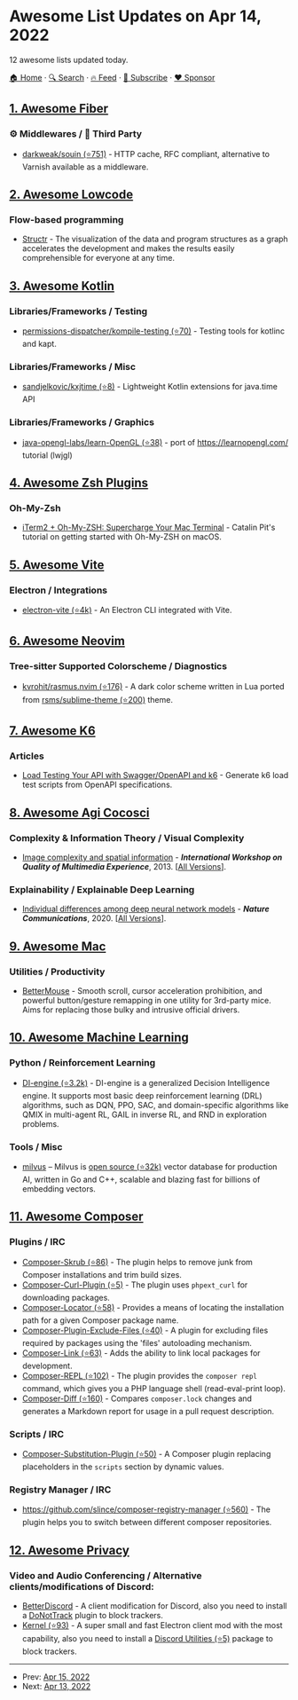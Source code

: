 # Awesome List Updates on Apr 14, 2022

12 awesome lists updated today.

[🏠 Home](/README.md) · [🔍 Search](https://www.trackawesomelist.com/search/) · [🔥 Feed](https://www.trackawesomelist.com/rss.xml) · [📮 Subscribe](https://trackawesomelist.us17.list-manage.com/subscribe?u=d2f0117aa829c83a63ec63c2f&id=36a103854c) · [❤️  Sponsor](https://github.com/sponsors/theowenyoung)



## [1. Awesome Fiber](/content/gofiber/awesome-fiber/README.md)

### ⚙️ Middlewares / 🌱 Third Party

*   [darkweak/souin (⭐751)](https://github.com/darkweak/souin) - HTTP cache, RFC compliant, alternative to Varnish available as a middleware.

## [2. Awesome Lowcode](/content/antdimot/awesome-lowcode/README.md)

### Flow-based programming

*   [Structr](https://structr.com) - The visualization of the data and program structures as a graph accelerates the development and makes the results easily comprehensible for everyone at any time.

## [3. Awesome Kotlin](/content/KotlinBy/awesome-kotlin/README.md)

### Libraries/Frameworks / Testing

*   [permissions-dispatcher/kompile-testing (⭐70)](https://github.com/permissions-dispatcher/kompile-testing) - Testing tools for kotlinc and kapt.

### Libraries/Frameworks / Misc

*   [sandjelkovic/kxjtime (⭐8)](https://github.com/sandjelkovic/kxjtime) - Lightweight Kotlin extensions for java.time API

### Libraries/Frameworks / Graphics

*   [java-opengl-labs/learn-OpenGL (⭐38)](https://github.com/java-opengl-labs/learn-OpenGL) - port of <https://learnopengl.com/> tutorial (lwjgl)

## [4. Awesome Zsh Plugins](/content/unixorn/awesome-zsh-plugins/README.md)

### Oh-My-Zsh

*   [iTerm2 + Oh-My-ZSH: Supercharge Your Mac Terminal](https://catalins.tech/improve-mac-terminal) - Catalin Pit's tutorial on getting started with Oh-My-ZSH on macOS.

## [5. Awesome Vite](/content/vitejs/awesome-vite/README.md)

### Electron / Integrations

*   [electron-vite (⭐4k)](https://github.com/alex8088/electron-vite) - An Electron CLI integrated with Vite.

## [6. Awesome Neovim](/content/rockerBOO/awesome-neovim/README.md)

### Tree-sitter Supported Colorscheme / Diagnostics

*   [kvrohit/rasmus.nvim (⭐176)](https://github.com/kvrohit/rasmus.nvim) - A dark color scheme written in Lua ported from [rsms/sublime-theme (⭐200)](https://github.com/rsms/sublime-theme) theme.

## [7. Awesome K6](/content/grafana/awesome-k6/README.md)

### Articles

*   [Load Testing Your API with Swagger/OpenAPI and k6](https://k6.io/blog/load-testing-your-api-with-swagger-openapi-and-k6) - Generate k6 load test scripts from OpenAPI specifications.

## [8. Awesome Agi Cocosci](/content/YuzheSHI/awesome-agi-cocosci/README.md)

### Complexity & Information Theory / Visual Complexity

*   [Image complexity and spatial information](https://stefan.winklerbros.net/Publications/qomex2013si.pdf) - ***International Workshop on Quality of Multimedia Experience***, 2013. \[[All Versions](https://scholar.google.com/scholar?cluster=16011036229039693102)].

### Explainability / Explainable Deep Learning

*   [Individual differences among deep neural network models](https://kriegeskortelab.zuckermaninstitute.columbia.edu/sites/default/files/content/MehrerKietzmann_2020_NatureComms.pdf) - ***Nature Communications***, 2020. \[[All Versions](https://scholar.google.com/scholar?cluster=8259893575188417318\&hl=en\&as_sdt=2005\&sciodt=0,5)].

## [9. Awesome Mac](/content/jaywcjlove/awesome-mac/README.md)

### Utilities / Productivity

*   [BetterMouse](https://better-mouse.com) - Smooth scroll, cursor acceleration prohibition, and powerful button/gesture remapping in one utility for 3rd-party mice. Aims for replacing those bulky and intrusive official drivers.

## [10. Awesome Machine Learning](/content/josephmisiti/awesome-machine-learning/README.md)

### Python / Reinforcement Learning

*   [DI-engine (⭐3.2k)](https://github.com/opendilab/DI-engine) - DI-engine is a generalized Decision Intelligence engine. It supports most basic deep reinforcement learning (DRL) algorithms, such as DQN, PPO, SAC, and domain-specific algorithms like QMIX in multi-agent RL, GAIL in inverse RL, and RND in exploration problems.

### Tools / Misc

*   [milvus](https://milvus.io) – Milvus is [open source (⭐32k)](https://github.com/milvus-io/milvus) vector database for production AI, written in Go and C++, scalable and blazing fast for billions of embedding vectors.

## [11. Awesome Composer](/content/jakoch/awesome-composer/README.md)

### Plugins / IRC

*   [Composer-Skrub (⭐86)](https://github.com/ssx/skrub) - The plugin helps to remove junk from Composer installations and trim build sizes.
*   [Composer-Curl-Plugin (⭐5)](https://github.com/ngyuki/composer-curl-plugin) - The plugin uses `phpext_curl` for downloading packages.
*   [Composer-Locator (⭐58)](https://github.com/mindplay-dk/composer-locator) - Provides a means of locating the installation path for a given Composer package name.
*   [Composer-Plugin-Exclude-Files (⭐40)](https://github.com/mcaskill/composer-plugin-exclude-files) - A plugin for excluding files required by packages using the 'files' autoloading mechanism.
*   [Composer-Link (⭐63)](https://github.com/SanderSander/composer-link) - Adds the ability to link local packages for development.
*   [Composer-REPL (⭐102)](https://github.com/ramsey/composer-repl) - The plugin provides the `composer repl` command, which gives you a PHP language shell (read-eval-print loop).
*   [Composer-Diff (⭐160)](https://github.com/IonBazan/composer-diff) - Compares `composer.lock` changes and generates a Markdown report for usage in a pull request description.

### Scripts / IRC

*   [Composer-Substitution-Plugin (⭐50)](https://github.com/villfa/composer-substitution-plugin) - A Composer plugin replacing placeholders in the `scripts` section by dynamic values.

### Registry Manager / IRC

*   [https://github.com/slince/composer-registry-manager (⭐560)](https://github.com/slince/composer-registry-manager) - The plugin helps you to switch between different composer repositories.

## [12. Awesome Privacy](/content/pluja/awesome-privacy/README.md)

### Video and Audio Conferencing / Alternative clients/modifications of Discord:

*   [BetterDiscord](https://betterdiscord.app/) - A client modification for Discord, also you need to install a [DoNotTrack](https://betterdiscord.app/plugin/DoNotTrack) plugin to block trackers.
*   [Kernel (⭐93)](https://github.com/kernel-mod/electron) - A super small and fast Electron client mod with the most capability, also you need to install a [Discord Utilities (⭐5)](https://github.com/slow/discord-utilities) package to block trackers.

---

- Prev: [Apr 15, 2022](/content/2022/04/15/README.md)
- Next: [Apr 13, 2022](/content/2022/04/13/README.md)